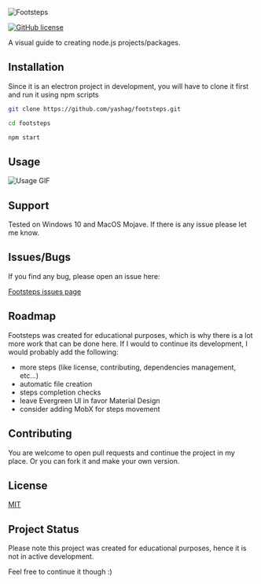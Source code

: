 ![Footsteps](resources/footsteps-title2.png)


[![GitHub license](https://img.shields.io/badge/License-MIT-yellow.svg)][license-url]

A visual guide to creating node.js projects/packages.


[license-url]: https://github.com/yashag/footsteps/blob/master/LICENSE


## Installation

Since it is an electron project in development, you will have to clone it first and run it using npm scripts

```bash
git clone https://github.com/yashag/footsteps.git

cd footsteps

npm start
```

## Usage

![Usage GIF](resources/footsteps-usage.gif)

## Support

Tested on Windows 10 and MacOS Mojave. If there is any issue please let me know.

## Issues/Bugs

If you find any bug, please open an issue here:

[Footsteps issues page](https://github.com/yashag/footsteps/issues)

## Roadmap

Footsteps was created for educational purposes, which is why there is a lot more work that can be done here. If I would to continue its development, I would probably add the following:

* more steps (like license, contributing, dependencies management, etc...)
* automatic file creation
* steps completion checks
* leave Evergreen UI in favor Material Design
* consider adding MobX for steps movement

## Contributing

You are welcome to open pull requests and continue the project in my place. Or you can fork it and make your own version.

## License
            
[MIT](https://choosealicense.com/licenses/mit/)

## Project Status

Please note this project was created for educational purposes, hence it is not in active development.

Feel free to continue it though :)